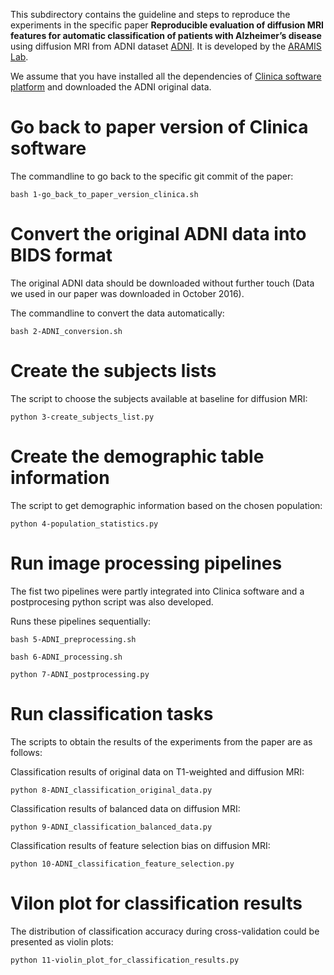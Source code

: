 This subdirectory contains the guideline and steps to reproduce the experiments in the specific paper **Reproducible evaluation of diffusion MRI features for automatic classification of patients with Alzheimer’s disease** using diffusion MRI from ADNI dataset [ADNI](http://adni.loni.usc.edu/). It is developed by the [ARAMIS Lab](http://www.aramislab.fr).

We assume that you have installed all the dependencies of [Clinica software platform](http://www.clinica.run) and downloaded the ADNI original data.

# Go back to paper version of Clinica software

The commandline to go back to the specific git commit of the paper:
```
bash 1-go_back_to_paper_version_clinica.sh
```

# Convert the original ADNI data into BIDS format

The original ADNI data should be downloaded without further touch (Data we used in our paper was downloaded in October 2016). 

The commandline to convert the data automatically:
```
bash 2-ADNI_conversion.sh
```

# Create the subjects lists

The script to choose the subjects available at baseline for diffusion MRI:
```
python 3-create_subjects_list.py
```

# Create the demographic table information

The script to get demographic information based on the chosen population:
```
python 4-population_statistics.py
```

# Run image processing pipelines

The fist two pipelines were partly integrated into Clinica software and a postprocesing python script was also developed.

Runs these pipelines sequentially:

```
bash 5-ADNI_preprocessing.sh
```

```
bash 6-ADNI_processing.sh
```

```
python 7-ADNI_postprocessing.py
```

# Run classification tasks

The scripts to obtain the results of the experiments from the paper are as follows:

Classification results of original data on T1-weighted and diffusion MRI:

```
python 8-ADNI_classification_original_data.py
```

Classification results of balanced data on diffusion MRI:

```
python 9-ADNI_classification_balanced_data.py
```

Classification results of feature selection bias on diffusion MRI:

```
python 10-ADNI_classification_feature_selection.py
```

# Vilon plot for classification results

The distribution of classification accuracy during cross-validation could be presented as violin plots:

```
python 11-violin_plot_for_classification_results.py
```